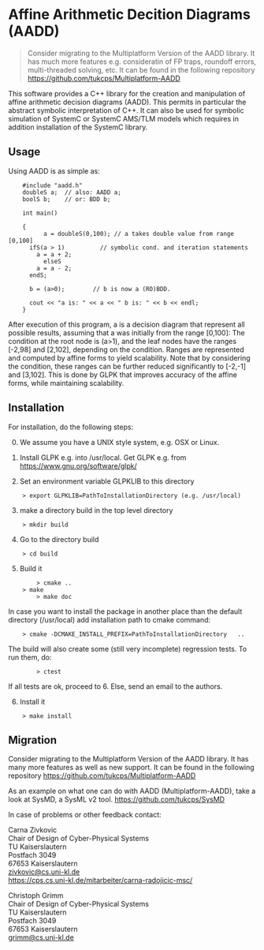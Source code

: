 # Affine Arithmetic Decition Diagrams (AADD) 

> Consider migrating to the Multiplatform Version of the AADD library.
> It has much more features e.g. consideratin of FP traps, roundoff errors, multi-threaded solving, etc. 
> It can be found in the following repository https://github.com/tukcps/Multiplatform-AADD


This software provides  a C++ library for the creation and manipulation of affine arithmetic decision diagrams (AADD).
This permits in particular the abstract symbolic interpretation of C++. 
It can also be used for symbolic simulation of SystemC or SystemC AMS/TLM models which requires in addition installation of the SystemC library.

## Usage
Using AADD is as simple as: 

```
	#include "aadd.h"
	doubleS a;  // also: AADD a; 
	boolS b;    // or: BDD b; 
        
	int main()

  	{
    	  a = doubleS(0,100); // a takes double value from range [0,100]
	  ifS(a > 1)          // symbolic cond. and iteration statements
	    a = a + 2;
          elseS
	    a = a - 2;
	  endS;
	  
	  b = (a>0);        // b is now a (RO)BDD. 
	  
	  cout << "a is: " << a << " b is: " << b << endl;
	}
```
After execution of this program, a is a decision diagram that represent all possible results, assuming that a was initially from the range [0,100]: The condition at the root node is (a>1), and the leaf nodes have the ranges [-2,98] and [2,102], depending on the condition. Ranges are represented and computed by affine forms to yield scalability. Note that by considering the condition, these ranges can be further reduced significantly to [-2,-1] and [3,102]. This is done by GLPK that improves accuracy of the affine forms, while maintaining scalability.


## Installation  

For installation, do the following steps: 

0. We assume you have a UNIX style system, e.g. OSX or Linux. 

1. Install GLPK e.g. into /usr/local. Get GLPK e.g. from https://www.gnu.org/software/glpk/ 

2. Set an environment variable GLPKLIB to this directory 
```
	> export GLPKLIB=PathToInstallationDirectory (e.g. /usr/local)
```
3. make a directory build in the top level directory 
```
	> mkdir build
```
4. Go to the directory build 
```
	> cd build
```
5. Build it
```	
        > cmake .. 
	> make 
        > make doc
```
In case you want to install the package in another place than 
the default directory (/usr/local) add installation path to cmake command:
```
	> cmake -DCMAKE_INSTALL_PREFIX=PathToInstallationDirectory   .. 
```
The build will also create some (still very incomplete) regression tests. 
To run them, do: 
```
        > ctest
```
If all tests are ok, proceed to 6.
Else, send an email to the authors. 

6. Install it 
```
	> make install
```
## Migration
Consider migrating to the Multiplatform Version of the AADD library. It has many more features as well as new support. It can be found in the following repository https://github.com/tukcps/Multiplatform-AADD

As an example on what one can do with AADD (Multiplatform-AADD), take a look at SysMD, a SysML v2 tool.
https://github.com/tukcps/SysMD


In case of problems or other feedback contact:

Carna Zivkovic  
Chair of Design of Cyber-Physical Systems  
TU Kaiserslautern  
Postfach 3049   
67653 Kaiserslautern  
zivkovic@cs.uni-kl.de  
https://cps.cs.uni-kl.de/mitarbeiter/carna-radojicic-msc/  

Christoph Grimm  
Chair of Design of Cyber-Physical Systems  
TU Kaiserslautern  
Postfach 3049  
67653 Kaiserslautern  
grimm@cs.uni-kl.de  
